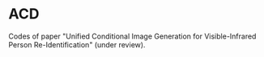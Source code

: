 # ACD
Codes of paper "Unified Conditional Image Generation for Visible-Infrared Person Re-Identification" (under review).
